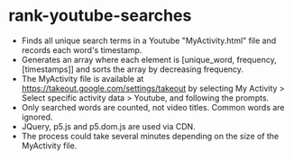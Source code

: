 # rank-youtube-searches
- Finds all unique search terms in a Youtube "MyActivity.html" file and records each word's timestamp.
- Generates an array where each element is [unique_word, frequency, [timestamps]] and sorts the array by decreasing frequency.
- The MyActivity file is available at https://takeout.google.com/settings/takeout by selecting My Activity > Select specific activity data > Youtube, and following the prompts.
- Only searched words are counted, not video titles. Common words are ignored.
- JQuery, p5.js and p5.dom.js are used via CDN.
- The process could take several minutes depending on the size of the MyActivity file.
